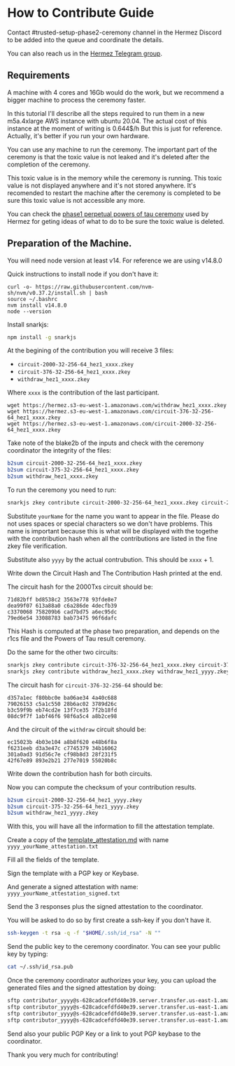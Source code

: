 
# How to Contribute Guide

Contact #trusted-setup-phase2-ceremony channel in the Hermez Discord to be added into the queue and coordinate the details.

You can also reach us in the [Hermez Telegram group](https://t.me/hermez_network).

## Requirements

A machine with 4 cores and 16Gb would do the work, but we recommend a bigger machine to process the ceremony faster.

In this tutorial I'll describe all the steps required to run them in a new m5a.4xlarge AWS instance with ubuntu 20.04. The actual cost of this instance at the moment of writing is 0.644$/h  But this is just for reference. Actually, it's better if you run your own hardware.

You can use any machine to run the ceremony. The important part of the ceremony is that the toxic value is not leaked and it's deleted after the completion of the ceremony.

This toxic value is in the memory while the ceremony is running. This toxic value is not displayed anywhere and it's not stored anywhere. It's recomended to restart the machine after the ceremony is completed to be sure this toxic value is not accessible any more.

You can check the [phase1 perpetual powers of tau ceremony](https://github.com/weijiekoh/perpetualpowersoftau) used by Hermez for geting ideas of what to do to be sure the toxic walue is deleted.

## Preparation of the Machine.

You will need node version at least v14. For reference we are using v14.8.0

Quick instructions to install node if you don't have it:

````
curl -o- https://raw.githubusercontent.com/nvm-sh/nvm/v0.37.2/install.sh | bash
source ~/.bashrc
nvm install v14.8.0
node --version
````

Install snarkjs:

````bash
npm install -g snarkjs
````

At the begining of the contribution you will receive 3 files:

* `circuit-2000-32-256-64_hez1_xxxx.zkey`
* `circuit-376-32-256-64_hez1_xxxx.zkey`
* `withdraw_hez1_xxxx.zkey`

Where `xxxx` is the contribution of the last participant.

````
wget https://hermez.s3-eu-west-1.amazonaws.com/withdraw_hez1_xxxx.zkey
wget https://hermez.s3-eu-west-1.amazonaws.com/circuit-376-32-256-64_hez1_xxxx.zkey
wget https://hermez.s3-eu-west-1.amazonaws.com/circuit-2000-32-256-64_hez1_xxxx.zkey
````

Take note of the blake2b of the inputs and check with the ceremony coordinator the integrity of the files:
````bash
b2sum circuit-2000-32-256-64_hez1_xxxx.zkey
b2sum circuit-375-32-256-64_hez1_xxxx.zkey
b2sum withdraw_hez1_xxxx.zkey
````

To run the ceremony you need to run:

````bash
snarkjs zkey contribute circuit-2000-32-256-64_hez1_xxxx.zkey circuit-2000-32-256-64_hez1_yyyy.zkey -v -n=yourName
````

Substitute `yourName` for the name you want to appear in the file. Please do not uses spaces or special characters so we don't have problems.  This name is important because this is what will be displayed with the togethe with the contribution hash when all the contributions are listed in the fine zkey file verification.

Substitute also `yyyy` by the actual contrubution.  This should be `xxxx` + 1.

Write down the Circuit Hash and The Contribution Hash printed at the end.

The circuit hash for the 2000Txs circuit should be:

````
71d82bff bd8538c2 3563e778 93fde8e7
dea99f07 613a88a0 c6a286de 4decfb39
c3370068 758209b6 cad7bd75 a6ec95dc
79ed6e54 33088783 bab73475 96f6dafc
````

This Hash is computed at the phase two preparation, and depends on the r1cs file and the Powers of Tau result ceremony.

Do the same for the other two circuits:

````bash
snarkjs zkey contribute circuit-376-32-256-64_hez1_xxxx.zkey circuit-376-32-256-64_hez1_yyyy.zkey -v -n=yourName
snarkjs zkey contribute withdraw_hez1_xxxx.zkey withdraw_hez1_yyyy.zkey -v -n=yourName
````

The circuit hash for `circuit-376-32-256-64` should be:

````
d357a1ec f80bbc0e ba06ae34 4a40c688
79026153 c5a1c550 28b6ac02 3789d26c
b3c59f9b eb74cd2e 13f7ce35 7f2b18fd
08dc9f7f 1abf46f6 98f6a5c4 a8b2ce98
````

And the circuit of the `withdraw` circuit should be:

````
ec15023b 4b03e104 a8b8f620 e48b6f8a
f6231eeb d3a3e47c c7745379 34b16062
301a0ad3 91d56c7e cf98b8d3 28f231f5
42f67e89 893e2b21 277e7019 55020b8c
````

Write down the contribution hash for both circuits.

Now you can compute the checksum of your contribution results.

````bash
b2sum circuit-2000-32-256-64_hez1_yyyy.zkey
b2sum circuit-375-32-256-64_hez1_yyyy.zkey
b2sum withdraw_hez1_yyyy.zkey
````

With this, you will have all the information to fill the attestation template.

Create a copy of the [template_attestation.md](template_attestation.md) with name `yyyy_yourName_attestation.txt`

Fill all the fields of the template.

Sign the template with a PGP key or Keybase.

And generate a signed attestation with name:
`yyyy_yourName_attestation_signed.txt`


Send the 3 responses plus the signed attestation to the coordinator.

You will be asked to do so by first create a ssh-key if you don't have it.

````bash
ssh-keygen -t rsa -q -f "$HOME/.ssh/id_rsa" -N ""
````

Send the public key to the ceremony coordinator.
You can see your public key by typing:

````bash
cat ~/.ssh/id_rsa.pub
````

Once the ceremony coordinator authorizes your key, you can upload the generated files and the signed attestation by doing:

````bash
sftp contributor_yyyy@s-628cadcefdfd40e39.server.transfer.us-east-1.amazonaws.com <<< $'put circuit-2000-32-256-64_hez1_yyyy.zkey'
sftp contributor_yyyy@s-628cadcefdfd40e39.server.transfer.us-east-1.amazonaws.com <<< $'put circuit-376-32-256-64_hez1_yyyy.zkey'
sftp contributor_yyyy@s-628cadcefdfd40e39.server.transfer.us-east-1.amazonaws.com <<< $'put withdraw_hez1_yyyy.zkey'
sftp contributor_yyyy@s-628cadcefdfd40e39.server.transfer.us-east-1.amazonaws.com <<< $'put yyyy_YourName_attestation_signed.txt'
````

Send also your public PGP Key or a link to yout PGP keybase to the coordinator.

Thank you very much for contributing!
